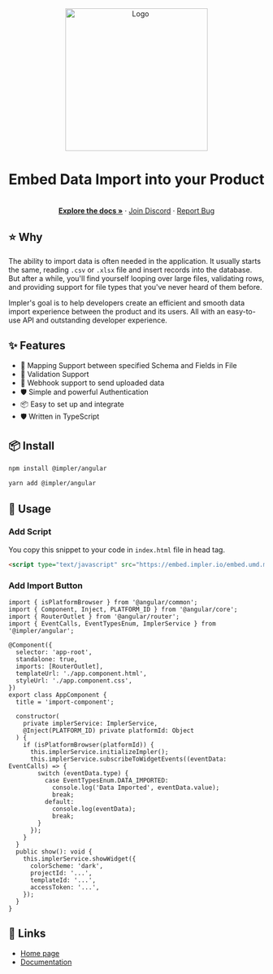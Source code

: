 <div align="center">
  <a href="https://impler.io">
    <img src="https://user-images.githubusercontent.com/50201755/203472285-e64392b4-b01d-4ee9-95d8-9a41297fdfe2.png" width="280" alt="Logo"/>
  </a>
</div>
<h1 align="center">Embed Data Import into your Product</h1>
  <p align="center">
    <br />
    <a href="https://docs.impler.io"><strong>Explore the docs »</strong></a>
    ·
    <a href="https://discord.impler.io">Join Discord</a>
    ·
    <a href="https://github.com/implerhq/impler.io/issues/new">Report Bug</a>
  </p>
  
## ⭐️ Why
The ability to import data is often needed in the application. It usually starts the same, reading `.csv` or `.xlsx` file and insert records into the database. But after a while, you'll find yourself looping over large files, validating rows, and providing support for file types that you've never heard of them before.

Impler's goal is to help developers create an efficient and smooth data import experience between the product and its users. All with an easy-to-use API and outstanding developer experience.

## ✨ Features

- 🌈 Mapping Support between specified Schema and Fields in File
- 💅 Validation Support
- 🚀 Webhook support to send uploaded data
- 🛡 Simple and powerful Authentication
- 📦 Easy to set up and integrate
- 🛡 Written in TypeScript

## 📦 Install

```bash
npm install @impler/angular
```

```bash
yarn add @impler/angular
```

## 🔨 Usage

### Add Script
You copy this snippet to your code in `index.html` file in head tag.
```html
<script type="text/javascript" src="https://embed.impler.io/embed.umd.min.js" async></script>
```

### Add Import Button

```tsx
import { isPlatformBrowser } from '@angular/common';
import { Component, Inject, PLATFORM_ID } from '@angular/core';
import { RouterOutlet } from '@angular/router';
import { EventCalls, EventTypesEnum, ImplerService } from '@impler/angular';

@Component({
  selector: 'app-root',
  standalone: true,
  imports: [RouterOutlet],
  templateUrl: './app.component.html',
  styleUrl: './app.component.css',
})
export class AppComponent {
  title = 'import-component';

  constructor(
    private implerService: ImplerService,
    @Inject(PLATFORM_ID) private platformId: Object
  ) {
    if (isPlatformBrowser(platformId)) {
      this.implerService.initializeImpler();
      this.implerService.subscribeToWidgetEvents((eventData: EventCalls) => {
        switch (eventData.type) {
          case EventTypesEnum.DATA_IMPORTED:
            console.log('Data Imported', eventData.value);
            break;
          default:
            console.log(eventData);
            break;
        }
      });
    }
  }
  public show(): void {
    this.implerService.showWidget({
      colorScheme: 'dark',
      projectId: '...',
      templateId: '...',
      accessToken: '...',
    });
  }
}
```

## 🔗 Links

- [Home page](https://impler.io/)
- [Documentation](https://docs.impler.io/widget/angular-embed)